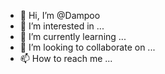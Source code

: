 - 👋 Hi, I’m @Dampoo
- 👀 I’m interested in ...
- 🌱 I’m currently learning ...
- 💞️ I’m looking to collaborate on ...
- 📫 How to reach me ...

<!---
Dampoo/Dampoo is a ✨ special ✨ repository because its `README.md` (this file) appears on your GitHub profile.
You can click the Preview link to take a look at your changes.
--->
